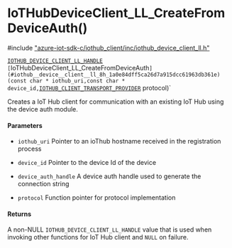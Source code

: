 # IoTHubDeviceClient_LL_CreateFromDeviceAuth()

\#include ["azure-iot-sdk-c/iothub_client/inc/iothub_device_client_ll.h"](../iot-c-ref-iothub-device-client-ll-h.md)  

[`IOTHUB_DEVICE_CLIENT_LL_HANDLE`](#iothub__device__client__ll_8h_1ab3ed1ccac784de53579181b349fd6616) `[`IoTHubDeviceClient_LL_CreateFromDeviceAuth`](#iothub__device__client__ll_8h_1a0e84dff5ca26d7a915dcc61963db361e)(const char * iothub_uri,const char * device_id,`[`IOTHUB_CLIENT_TRANSPORT_PROVIDER`](#iothub__transport__ll_8h_1a85d87807cf4e5cc48e62a292007f44cb) protocol)`

Creates a IoT Hub client for communication with an existing IoT Hub using the device auth module.

#### Parameters
* `iothub_uri` Pointer to an ioThub hostname received in the registration process 

* `device_id` Pointer to the device Id of the device 

* `device_auth_handle` A device auth handle used to generate the connection string 

* `protocol` Function pointer for protocol implementation

#### Returns
A non-NULL `IOTHUB_DEVICE_CLIENT_LL_HANDLE` value that is used when invoking other functions for IoT Hub client and `NULL` on failure.

